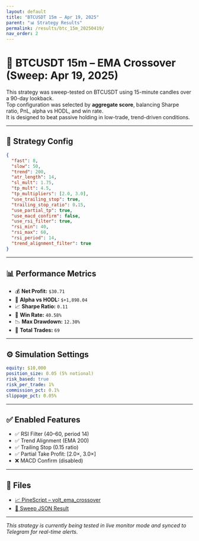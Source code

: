 ```yaml
---
layout: default
title: "BTCUSDT 15m – Apr 19, 2025"
parent: "📊 Strategy Results"
permalink: /results/btc_15m_20250419/
nav_order: 2
---
```


# 🧪 BTCUSDT 15m – EMA Crossover (Sweep: Apr 19, 2025)

This strategy was sweep-tested on BTCUSDT using 15-minute candles over a 90-day lookback.  
Top configuration was selected by **aggregate score**, balancing Sharpe ratio, PnL, alpha vs HODL, and win rate.  
It is designed to beat passive holding in low-trade, trend-driven conditions.

---

## 🧠 Strategy Config

```json
{
  "fast": 8,
  "slow": 50,
  "trend": 200,
  "atr_length": 14,
  "sl_mult": 1.75,
  "tp_mult": 4.5,
  "tp_multipliers": [2.0, 3.0],
  "use_trailing_stop": true,
  "trailing_stop_ratio": 0.15,
  "use_partial_tp": true,
  "use_macd_confirm": false,
  "use_rsi_filter": true,
  "rsi_min": 40,
  "rsi_max": 60,
  "rsi_period": 14,
  "trend_alignment_filter": true
}
```

---

## 📊 Performance Metrics

- 💰 **Net Profit:** `$30.71`
- 🚀 **Alpha vs HODL:** `$+1,898.04`
- 📈 **Sharpe Ratio:** `0.11`
- 🎯 **Win Rate:** `40.58%`
- 📉 **Max Drawdown:** `12.30%`
- 🔁 **Total Trades:** `69`

---

## ⚙️ Simulation Settings

```yaml
equity: $10,000
position_size: 0.05 (5% notional)
risk_based: true
risk_per_trade: 1%
commission_pct: 0.1%
slippage_pct: 0.05%
```

---

## ✅ Enabled Features

- ✅ RSI Filter (40–60, period 14)
- ✅ Trend Alignment (EMA 200)
- ✅ Trailing Stop (0.15 ratio)
- ✅ Partial Take Profit: [2.0×, 3.0×]
- ❌ MACD Confirm (disabled)

---

## 📁 Files

- [📈 PineScript – volt_ema_crossover](../assets/scripts/BTCUSDT_15m_90d_ema_crossover20250419-015428_top_aggregate.pine)
- [🧾 Sweep JSON Result](../assets/outputs/BTCUSDT_15m_90d_ema_crossover20250419-015428_top_aggregate.json)

---

_This strategy is currently being tested in live monitor mode and synced to Telegram for real-time alerts._
